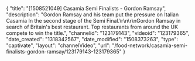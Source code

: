 {
    "title": "[1508521049] Casamia Semi Finalists - Gordon Ramsay",
    "description": "Gordon Ramsay and his team put the pressure on Italian Casamia In the second stage of the Semi Final.\r\n\r\nGordon Ramsay in search of Britain's best restaurant. Top restaurants from around the UK compete to win the title.",
    "channelid": "123179143",
    "videoid": "123179365",
    "date_created": "1318342567",
    "date_modified": "1508373263",
    "type": "captivate",
    "layout": "channelVideo",
    "url": "\/food-network\/casamia-semi-finalists-gordon-ramsay\/123179143-123179365"
}